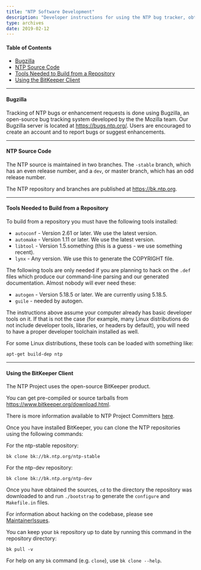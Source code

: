 ```yaml
---
title: "NTP Software Development"
description: "Developer instructions for using the NTP bug tracker, obtaining source code, building code, and using the BitKeeper client."
type: archives
date: 2019-02-12
---
```


#### Table of Contents

* [Bugzilla](#bugzilla)
* [NTP Source Code](#ntp-source-code)
* [Tools Needed to Build from a Repository](#tools-needed-to-build-from-a-repository)
* [Using the BitKeeper Client](#using-the-bitkeeper-client)

* * *

#### Bugzilla

Tracking of NTP bugs or enhancement requests is done using Bugzilla, an open-source bug tracking system developed by the the Mozilla team. Our Bugzilla server is located at https://bugs.ntp.org/. Users are encouraged to create an account and to report bugs or suggest enhancements. 

* * *

#### NTP Source Code

The NTP source is maintained in two branches. The `-stable` branch, which has an even release number, and a `dev`, or master branch, which has an odd release number.

The NTP repository and branches are published at https://bk.ntp.org.

* * *

#### Tools Needed to Build from a Repository

To build from a repository you must have the following tools installed:

* `autoconf` - Version 2.61 or later. We use the latest version.
* `automake` - Version 1.11 or later. We use the latest version.
* `libtool` - Version 1.5.something (this is a guess - we use something recent).
* `lynx` - Any version. We use this to generate the COPYRIGHT file. 

The following tools are only needed if you are planning to hack on the `.def` files which produce our command-line parsing and our generated documentation. Almost nobody will ever need these:

* `autogen` - Version 5.18.5 or later. We are currently using 5.18.5.
* `guile` - needed by autogen. 

The instructions above assume your computer already has basic developer tools on it. If that is not the case (for example, many Linux distributions do not include developer tools, libraries, or headers by default), you will need to have a proper developer toolchain installed as well.

For some Linux distributions, these tools can be loaded with something like:

`apt-get build-dep ntp`

* * *

#### Using the BitKeeper Client

The NTP Project uses the open-source BitKeeper product.

You can get pre-compiled or source tarballs from https://www.bitkeeper.org/download.html.

There is more information available to NTP Project Committers [here](https://support.ntp.org/committers/bin/view/Info/GettingBk).

Once you have installed BitKeeper, you can clone the NTP repositories using the following commands:

For the ntp-stable repository:

`bk clone bk://bk.ntp.org/ntp-stable`

For the ntp-dev repository:

`bk clone bk://bk.ntp.org/ntp-dev`

Once you have obtained the sources, `cd` to the directory the repository was downloaded to and run `./bootstrap` to generate the `configure` and `Makefile.in` files.

For information about hacking on the codebase, please see [MaintainerIssues](https://support.ntp.org/bin/view/Dev/MaintainerIssues).

You can keep your `bk` repository up to date by running this command in the repository directory:

`bk pull -v`

For help on any `bk` command (e.g. `clone`), use `bk clone --help`.